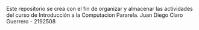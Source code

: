 Este repositorio se crea con el fin de organizar y almacenar las actividades del curso de Introducción a la Computacion Pararela.
Juan Diego Claro Guerrero - 2192508